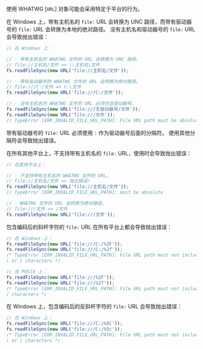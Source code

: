 
使用 WHATWG [`URL`] 对象可能会采用特定于平台的行为。

在 Windows 上，带有主机名的 `file:` URL 会转换为 UNC 路径，而带有驱动器号的 `file:` URL 会转换为本地的绝对路径。
没有主机名和驱动器号的 `file:` URL 会导致抛出错误：

```js
// 在 Windows 上：

// - 带有主机名的 WHATWG 文件的 URL 会转换为 UNC 路径。
// file://主机名/文件 => \\主机名\文件
fs.readFileSync(new URL('file://主机名/文件'));

// - 带有驱动器号的 WHATWG 文件的 URL 会转换为绝对路径。
// file:///C:/文件 => C:\文件
fs.readFileSync(new URL('file:///C:/文件'));

// - 没有主机名的 WHATWG 文件的 URL 必须包含驱动器号。
fs.readFileSync(new URL('file:///无驱动器号/文件'));
fs.readFileSync(new URL('file:///文件'));
// TypeError [ERR_INVALID_FILE_URL_PATH]: File URL path must be absolute
```

带有驱动器号的 `file:` URL 必须使用 `:` 作为驱动器号后面的分隔符。
使用其他分隔符会导致抛出错误。

在所有其他平台上，不支持带有主机名的 `file:` URL，使用时会导致抛出错误：

```js
// 在其他平台上：

// - 不支持带有主机名的 WHATWG 文件的 URL。
// file://主机名/文件 => 抛出错误!
fs.readFileSync(new URL('file://主机名/文件'));
// TypeError [ERR_INVALID_FILE_URL_PATH]: must be absolute

// - WHATWG 文件的 URL 会转换为绝对路径。
// file:///文件 => /文件
fs.readFileSync(new URL('file:///文件'));
```

包含编码后的斜杆字符的 `file:` URL 在所有平台上都会导致抛出错误：

```js
// 在 Windows 上：
fs.readFileSync(new URL('file:///C:/%2F'));
fs.readFileSync(new URL('file:///C:/%2f'));
/* TypeError [ERR_INVALID_FILE_URL_PATH]: File URL path must not include encoded
\ or / characters */

// 在 POSIX 上：
fs.readFileSync(new URL('file:///%2F'));
fs.readFileSync(new URL('file:///%2f'));
/* TypeError [ERR_INVALID_FILE_URL_PATH]: File URL path must not include encoded
/ characters */
```

在 Windows 上，包含编码后的反斜杆字符的 `file:` URL 会导致抛出错误： 

```js
// 在 Windows 上：
fs.readFileSync(new URL('file:///C:/%5C'));
fs.readFileSync(new URL('file:///C:/%5c'));
/* TypeError [ERR_INVALID_FILE_URL_PATH]: File URL path must not include encoded
\ or / characters */
```

